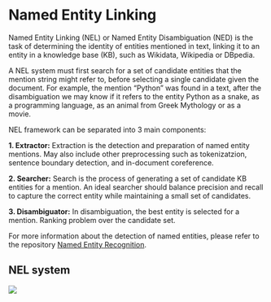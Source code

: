 # Named Entity Linking

Named Entity Linking (NEL) or Named Entity Disambiguation (NED) is the task of determining the identity of entities mentioned in text, linking it to an entity in a knowledge base (KB), such as Wikidata, Wikipedia or DBpedia.

A NEL system must first search for a set of candidate entities that the mention string might refer to, before selecting a single candidate given the document. For example, the mention “Python” was found in a text, after the disambiguation we may know if it refers to the entity Python as a snake, as a programming language, as an animal from Greek Mythology or as a movie.

NEL framework can be separated into 3 main components:

**1.	Extractor:** Extraction is the detection and preparation of named entity mentions. May also include other preprocessing such as tokenizatzion, sentence boundary detection, and in-document coreference.

**2.	Searcher:** Search is the process of generating a set of candidate KB entities for a mention. An ideal searcher should balance precision and recall to capture the correct entity while maintaining a small set of candidates.

**3.	Disambiguator:** In disambiguation, the best entity is selected for a mention. Ranking problem over the candidate set.

For more information about the detection of named entities, please refer to the repository [Named Entity Recognition](../../../Named-Entity-Recognition).

## NEL system

![](https://j.gifs.com/jZLAGR.gif)
